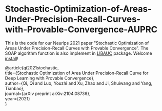 # Stochastic-Optimization-of-Areas-Under-Precision-Recall-Curves-with-Provable-Convergence-AUPRC
This is the code for our Neurips 2021 paper "Stochastic Optimization of Areas Under Precision-Recall Curves with Provable Convergence".
The SOAP algorithm function is also implement in [LIBAUC](https://libauc.org/) package. Welcome [install](https://libauc.org/get-started/)!


@article{qi2021stochastic,     
title={Stochastic Optimization of Area Under Precision-Recall Curve for Deep Learning with Provable Convergence},  
author={Qi, Qi and Luo, Youzhi and Xu, Zhao and Ji, Shuiwang and Yang, Tianbao},     
journal={arXiv preprint arXiv:2104.08736},   
year={2021}  
}
